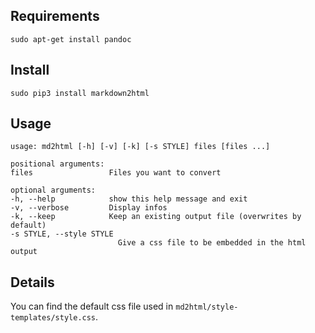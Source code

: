 ## Requirements

	sudo apt-get install pandoc

## Install

    sudo pip3 install markdown2html

## Usage

    usage: md2html [-h] [-v] [-k] [-s STYLE] files [files ...]

    positional arguments:
    files                 Files you want to convert

    optional arguments:
    -h, --help            show this help message and exit
    -v, --verbose         Display infos
    -k, --keep            Keep an existing output file (overwrites by default)
    -s STYLE, --style STYLE
                            Give a css file to be embedded in the html output

## Details

You can find the default css file used in `md2html/style-templates/style.css`.
